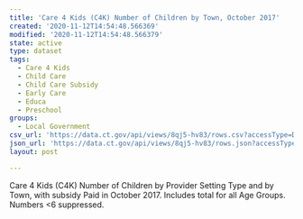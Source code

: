 ```yaml
---
title: 'Care 4 Kids (C4K) Number of Children by Town, October 2017'
created: '2020-11-12T14:54:48.566369'
modified: '2020-11-12T14:54:48.566379'
state: active
type: dataset
tags:
  - Care 4 Kids
  - Child Care
  - Child Care Subsidy
  - Early Care
  - Educa
  - Preschool
groups:
  - Local Government
csv_url: 'https://data.ct.gov/api/views/8qj5-hv83/rows.csv?accessType=DOWNLOAD'
json_url: 'https://data.ct.gov/api/views/8qj5-hv83/rows.json?accessType=DOWNLOAD'
layout: post

---
```

Care 4 Kids (C4K) Number of Children by Provider Setting Type and by Town, with subsidy Paid in October 2017. Includes total for all Age Groups. Numbers <6 suppressed.
